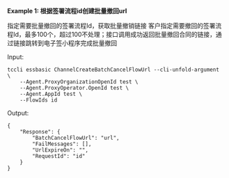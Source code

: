 **Example 1: 根据签署流程id创建批量撤回url**

指定需要批量撤回的签署流程Id，获取批量撤销链接
客户指定需要撤回的签署流程Id，最多100个，超过100不处理；接口调用成功返回批量撤回合同的链接，通过链接跳转到电子签小程序完成批量撤回

Input: 

```
tccli essbasic ChannelCreateBatchCancelFlowUrl --cli-unfold-argument  \
    --Agent.ProxyOrganizationOpenId test \
    --Agent.ProxyOperator.OpenId test \
    --Agent.AppId test \
    --FlowIds id
```

Output: 
```
{
    "Response": {
        "BatchCancelFlowUrl": "url",
        "FailMessages": [],
        "UrlExpireOn": "",
        "RequestId": "id"
    }
}
```


